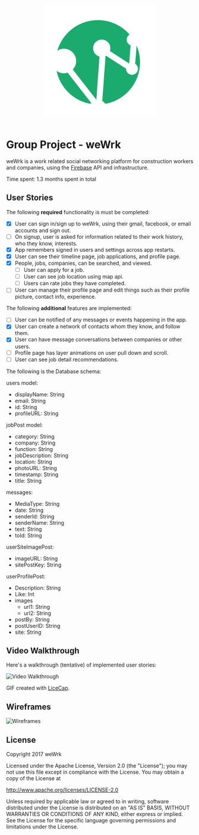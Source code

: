 <p align="center">
	<a href="https://github.com/weWrk/weWrk_ios/blob/master"><img src="/wrkbook_logos_green_Avenir_logo.png" alt="weWrk" width="300" height="300"/></a><br /><br />
</p>


# Group Project - weWrk

weWrk is a work related social networking platform for construction workers and companies, using the [Firebase](https://firebase.google.com) API and infrastructure.

Time spent: 1.3 months spent in total

## User Stories

The following **required** functionality is must be completed:

- [x] User can sign in/sign up to weWrk, using their gmail, facebook, or email accounts and sign out.
- [ ] On signup, user is asked for information related to their work history, who they know, interests.
- [x] App remembers signed in users and settings across app restarts.
- [x] User can see their timeline page, job applications, and profile page.
- [x] People, jobs, companies, can be searched, and viewed. 
  - [ ] User can apply for a job.
  - [ ] User can see job location using map api.
  - [ ] Users can rate jobs they have completed.
- [ ] User can manage their profile page and edit things such as their profile picture, contact info, experience.

The following **additional** features are implemented:
- [ ] User can be notified of any messages or events happening in the app.
- [x] User can create a network of contacts whom they know, and follow them.
- [x] User can have message conversations between companies or other users.
- [ ] Profile page has layer animations on user pull down and scroll.
- [ ] User can see job detail recommendations.

The following is the Database schema:

users model:
- displayName: String
- email: String
- id: String
- profileURL: String

jobPost model:
- category: String
- company: String
- function: String
- jobDescription: String
- location: String
- photoURL: String
- timestamp: String
- title: String

messages:
- MediaType: String
- date: String
- senderId: String
- senderName: String
- text: String
- toId: String
 
userSiteImagePost:
- imageURL: String
- sitePostKey: String

userProfilePost:
- Description: String
- Like: Int
- images
  - url1: String
  - url2: String
- postBy: String
- postUserID: String
- site: String


## Video Walkthrough 

Here's a walkthrough (tentative) of implemented user stories:

<img src='https://github.com/weWrk/weWrk_ios/blob/fix-feedVC-Jose/weWrk%20Video%20Walkthrough_1.gif?raw=true' title='Video Walkthrough' width='' alt='Video Walkthrough' />

GIF created with [LiceCap](http://www.cockos.com/licecap/).

## Wireframes
<img src='http://i.imgur.com/kbfiY5r.jpg' title='Wireframes'/>

## License

Copyright 2017 weWrk

Licensed under the Apache License, Version 2.0 (the "License");
you may not use this file except in compliance with the License.
You may obtain a copy of the License at

http://www.apache.org/licenses/LICENSE-2.0

Unless required by applicable law or agreed to in writing, software
distributed under the License is distributed on an "AS IS" BASIS,
WITHOUT WARRANTIES OR CONDITIONS OF ANY KIND, either express or implied.
See the License for the specific language governing permissions and
limitations under the License.
